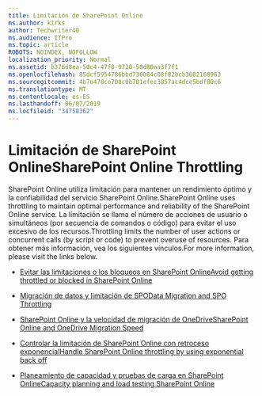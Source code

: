 ```yaml
---
title: Limitación de SharePoint Online
ms.author: kirks
author: Techwriter40
ms.audience: ITPro
ms.topic: article
ROBOTS: NOINDEX, NOFOLLOW
localization_priority: Normal
ms.assetid: b376d8ea-50c4-47f0-9720-50d80aa3f7f1
ms.openlocfilehash: 85dcf5954786bbd736084c08f82bcb3682168963
ms.sourcegitcommit: 4b7e478ce700c0b781efec3857ac4dce5bdf00c6
ms.translationtype: MT
ms.contentlocale: es-ES
ms.lasthandoff: 06/07/2019
ms.locfileid: "34758362"
---
```

# <a name="sharepoint-online-throttling"></a><span data-ttu-id="49ec3-102">Limitación de SharePoint Online</span><span class="sxs-lookup"><span data-stu-id="49ec3-102">SharePoint Online Throttling</span></span>

<span data-ttu-id="49ec3-103">SharePoint Online utiliza limitación para mantener un rendimiento óptimo y la confiabilidad del servicio SharePoint Online.</span><span class="sxs-lookup"><span data-stu-id="49ec3-103">SharePoint Online uses throttling to maintain optimal performance and reliability of the SharePoint Online service.</span></span> <span data-ttu-id="49ec3-104">La limitación se llama el número de acciones de usuario o simultáneos (por secuencia de comandos o código) para evitar el uso excesivo de los recursos.</span><span class="sxs-lookup"><span data-stu-id="49ec3-104">Throttling limits the number of user actions or concurrent calls (by script or code) to prevent overuse of resources.</span></span> <span data-ttu-id="49ec3-105">Para obtener más información, vea los siguientes vínculos.</span><span class="sxs-lookup"><span data-stu-id="49ec3-105">For more information, please visit the links below.</span></span>

- [<span data-ttu-id="49ec3-106">Evitar las limitaciones o los bloqueos en SharePoint Online</span><span class="sxs-lookup"><span data-stu-id="49ec3-106">Avoid getting throttled or blocked in SharePoint Online</span></span>](https://docs.microsoft.com/sharepoint/dev/general-development/how-to-avoid-getting-throttled-or-blocked-in-sharepoint-online)

- [<span data-ttu-id="49ec3-107">Migración de datos y limitación de SPO</span><span class="sxs-lookup"><span data-stu-id="49ec3-107">Data Migration and SPO Throttling </span></span>](https://blogs.technet.microsoft.com/sposupport/2017/08/12/data-migration-and-spo-service-throttling/)

- [<span data-ttu-id="49ec3-108">SharePoint Online y la velocidad de migración de OneDrive</span><span class="sxs-lookup"><span data-stu-id="49ec3-108">SharePoint Online and OneDrive Migration Speed</span></span>](https://docs.microsoft.com/sharepointmigration/sharepoint-online-and-onedrive-migration-speed)

 - [<span data-ttu-id="49ec3-109">Controlar la limitación de SharePoint Online con retroceso exponencial</span><span class="sxs-lookup"><span data-stu-id="49ec3-109">Handle SharePoint Online throttling by using exponential back off</span></span>](https://docs.microsoft.com/sharepoint/dev/solution-guidance/handle-sharepoint-online-throttling-by-using-exponential-back-off)

- [<span data-ttu-id="49ec3-110">Planeamiento de capacidad y pruebas de carga en SharePoint Online</span><span class="sxs-lookup"><span data-stu-id="49ec3-110">Capacity planning and load testing SharePoint Online</span></span>](https://support.office.com/article/Capacity-planning-and-load-testing-SharePoint-Online-c932bd9b-fb9a-47ab-a330-6979d03688c0)

